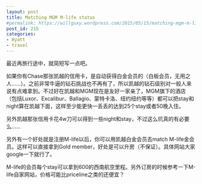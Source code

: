 ```yaml
---
layout: post
title: Matching MGM M-life status
#permalink: https://willguxy.wordpress.com/2015/05/15/matching-mgm-m-life-status/index.html
post_id: 215
categories: 
- Hyatt
- travel
---
```


最近再旅行途中，就简短写一点吧。

如果你有Chase那张凯越的信用卡，是自动获得白金会员的（白板会员，无用之人……）。之前非常牛逼的钻石挑战也不再有了，所以凯越的钻石级别对一般人来说有点难拿到。不过好在凯越和MGM现在是友好一家亲了，MGM旗下的酒店（包括Luxor、Excalibur、Ballagio、蒙特卡洛、纽约纽约等等）都可以把stay和night算在凯越下面，这样至少能更快一丢丢的达到25个stay或者50晚入住。

另外凯越那张信用卡花4w刀可以得到一些night和stay，不过这么坑真的有必要么……

另外有一个好处就是注册M-life以后，你可以用凯越白金会员去match M-life金会员。这样可以直接拿到Gold member，好处是可以升房（不保证）。具体网站大家google一下就行了。

M-life的会员每个stay可以拿到600的西南航空里程。另外订房的时候参考一下M-life自家网站，价格可能比priceline之类的还便宜？